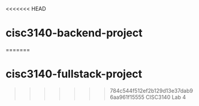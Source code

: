 <<<<<<< HEAD
# cisc3140-backend-project
=======
# cisc3140-fullstack-project
>>>>>>> 784c544f512ef2b129d13e37dab96aa961f15555
CISC3140 Lab 4
